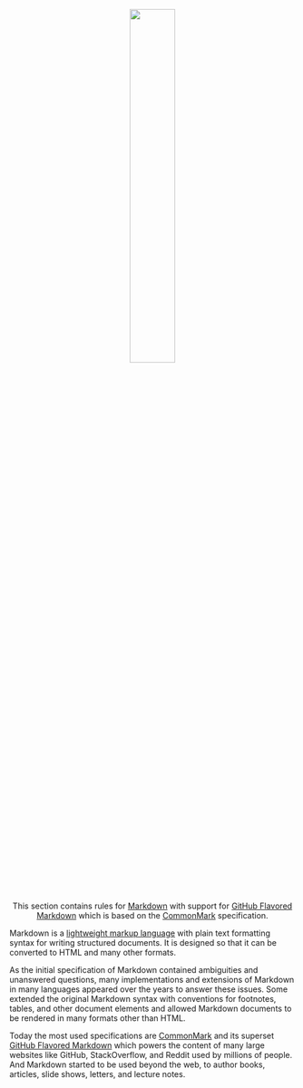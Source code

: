 <p align="center"><img src="https://raw.githubusercontent.com/arcticicestudio/styleguide-markdown/develop/src/assets/markdown-logo.png" width="40%"/></p>

<p align="center">This section contains rules for <a href="https://daringfireball.net/projects/markdown">Markdown</a> with support for <a href="https://github.github.com/gfm">GitHub Flavored Markdown</a> which is based on the <a href="http://commonmark.org">CommonMark</a> specification.

Markdown is a [lightweight markup language][wikipedia-lightweight_markup_language] with plain text formatting syntax for writing structured documents. It is designed so that it can be converted to HTML and many other formats.

As the initial specification of Markdown contained ambiguities and unanswered questions, many implementations and extensions of Markdown in many languages appeared over the years to answer these issues. Some extended the original Markdown syntax with conventions for footnotes, tables, and other document elements and allowed Markdown documents to be rendered in many formats other than HTML.

Today the most used specifications are [CommonMark][commonmark] and its superset [GitHub Flavored Markdown][gfm] which powers the content of many large websites like GitHub, StackOverflow, and Reddit used by millions of people. And Markdown started to be used beyond the web, to author books, articles, slide shows, letters, and lecture notes.

[commonmark]: http://commonmark.org
[gfm]: https://github.github.com/gfm
[wikipedia-lightweight_markup_language]: https://en.wikipedia.org/wiki/Lightweight_markup_language
